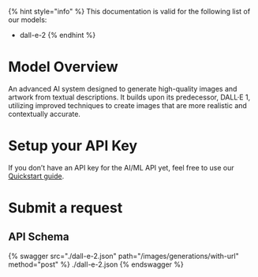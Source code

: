 [#references:start]: <> ({ "template": "openapi" })
{% hint style="info" %}
This documentation is valid for the following list of our models:
* dall-e-2
{% endhint %}

# Model Overview
An advanced AI system designed to generate high-quality images and artwork from textual descriptions. It builds upon its predecessor, DALL·E 1, utilizing improved techniques to create images that are more realistic and contextually accurate.

# Setup your API Key
If you don’t have an API key for the AI/ML API yet, feel free to use our [Quickstart guide](https://docs.aimlapi.com/quickstart/setting-up).

# Submit a request
## API Schema
{% swagger src="./dall-e-2.json" path="/images/generations/with-url" method="post" %}
./dall-e-2.json
{% endswagger %}

[#references:end]: <> ({})